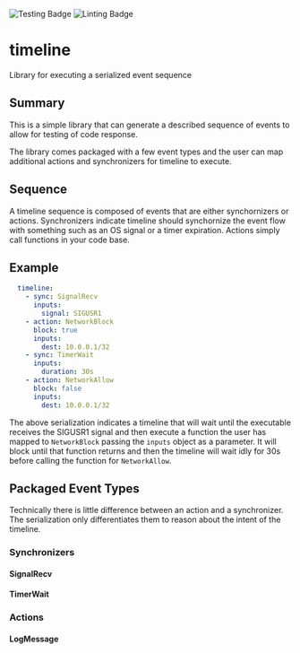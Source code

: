 ![Testing Badge](https://github.com/sthussey/timeline/actions/workflows/test.yaml/badge.svg) ![Linting Badge](https://github.com/sthussey/timeline/actions/workflows/linter.yaml/badge.svg)
# timeline

Library for executing a serialized event sequence

## Summary

This is a simple library that can generate a described
sequence of events to allow for testing of code response.

The library comes packaged with a few event types and
the user can map additional actions and synchronizers
for timeline to execute.

## Sequence

A timeline sequence is composed of events that
are either synchornizers or actions. Synchronizers indicate
timeline should synchornize the event flow with something such as
an OS signal or a timer expiration. Actions simply
call functions in your code base.

## Example

```yaml
  timeline:
    - sync: SignalRecv
      inputs:
        signal: SIGUSR1
    - action: NetworkBlock
      block: true
      inputs:
        dest: 10.0.0.1/32
    - sync: TimerWait
      inputs:
        duration: 30s
    - action: NetworkAllow
      block: false
      inputs:
        dest: 10.0.0.1/32 
```

The above serialization indicates a timeline
that will wait until the executable receives
the SIGUSR1 signal and then execute
a function the user has mapped to `NetworkBlock`
passing the `inputs` object as a parameter. It will
block until that function returns and then the timeline
will wait idly for 30s before calling the function
for `NetworkAllow`.

## Packaged Event Types

Technically there is little difference between an action and
a synchronizer. The serialization only differentiates them
to reason about the intent of the timeline.

### Synchronizers

#### SignalRecv
#### TimerWait

### Actions

#### LogMessage

